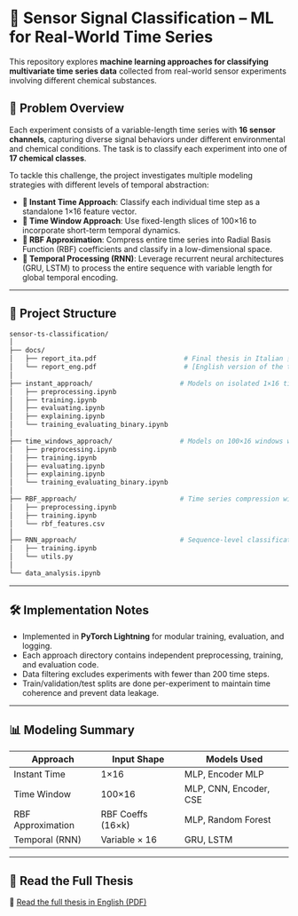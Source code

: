 # 🧪 Sensor Signal Classification – ML for Real-World Time Series

This repository explores **machine learning approaches for classifying multivariate time series data** collected from real-world sensor experiments involving different chemical substances.

## 📌 Problem Overview

Each experiment consists of a variable-length time series with **16 sensor channels**, capturing diverse signal behaviors under different environmental and chemical conditions. The task is to classify each experiment into one of **17 chemical classes**.

To tackle this challenge, the project investigates multiple modeling strategies with different levels of temporal abstraction:

- **🧩 Instant Time Approach**: Classify each individual time step as a standalone 1×16 feature vector.
- **📐 Time Window Approach**: Use fixed-length slices of 100×16 to incorporate short-term temporal dynamics.
- **🎯 RBF Approximation**: Compress entire time series into Radial Basis Function (RBF) coefficients and classify in a low-dimensional space.
- **🔁 Temporal Processing (RNN)**: Leverage recurrent neural architectures (GRU, LSTM) to process the entire sequence with variable length for global temporal encoding.

---

## 📁 Project Structure

```bash
sensor-ts-classification/
│
├── docs/
│   ├── report_ita.pdf                      # Final thesis in Italian 🇮🇹
│   └── report_eng.pdf                      # [English version of the thesis](docs/report_eng.pdf) 🇬🇧
│
├── instant_approach/                      # Models on isolated 1×16 time steps
│   ├── preprocessing.ipynb
│   ├── training.ipynb
│   ├── evaluating.ipynb
│   ├── explaining.ipynb
│   └── training_evaluating_binary.ipynb
│
├── time_windows_approach/                 # Models on 100×16 windows with attention/encoders
│   ├── preprocessing.ipynb
│   ├── training.ipynb
│   ├── evaluating.ipynb
│   ├── explaining.ipynb
│   └── training_evaluating_binary.ipynb
│
├── RBF_approach/                          # Time series compression with RBF coefficients
│   ├── preprocessing.ipynb
│   ├── training.ipynb
│   └── rbf_features.csv
│
├── RNN_approach/                          # Sequence-level classification with GRU/LSTM
│   ├── training.ipynb
│   └── utils.py
│
└── data_analysis.ipynb                     

```

---

## 🛠️ Implementation Notes

- Implemented in **PyTorch Lightning** for modular training, evaluation, and logging.
- Each approach directory contains independent preprocessing, training, and evaluation code.
- Data filtering excludes experiments with fewer than 200 time steps.
- Train/validation/test splits are done per-experiment to maintain time coherence and prevent data leakage.

---

## 📊 Modeling Summary

| Approach                | Input Shape        | Models Used                        |
|------------------------|--------------------|------------------------------------|
| Instant Time           | 1×16               | MLP, Encoder MLP                   |
| Time Window            | 100×16             | MLP, CNN, Encoder, CSE             |
| RBF Approximation      | RBF Coeffs (16×k)  | MLP, Random Forest                 |
| Temporal (RNN)         | Variable × 16      | GRU, LSTM                          |

---

## 📄 Read the Full Thesis

📘 [Read the full thesis in English (PDF)](docs/report_eng.pdf)


